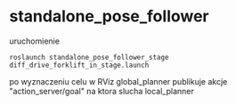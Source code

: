 # standalone_pose_follower

uruchomienie

```
roslaunch standalone_pose_follower_stage diff_drive_forklift_in_stage.launch
```

po wyznaczeniu celu w RViz global_planner publikuje akcje "action_server/goal" na ktora slucha local_planner
